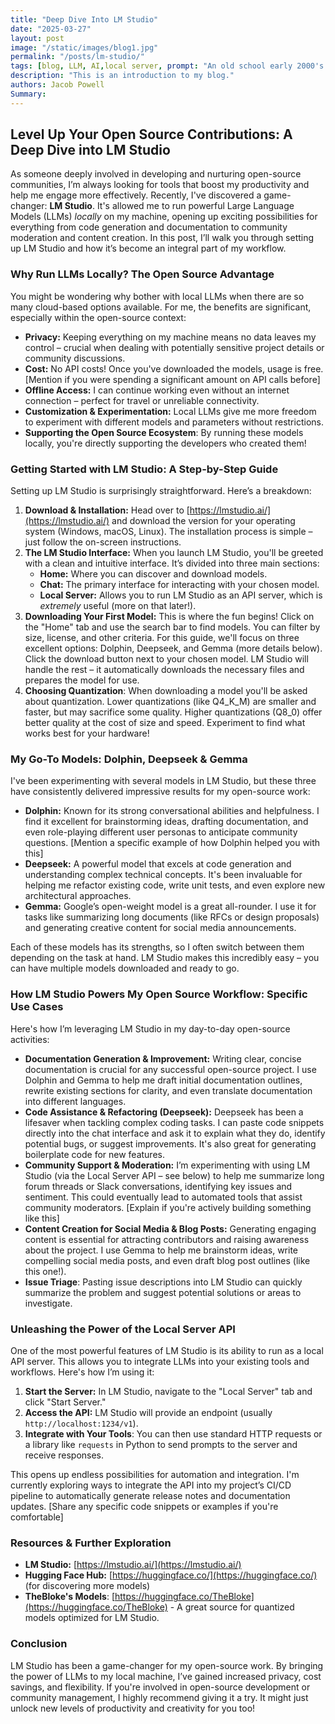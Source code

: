 ```yaml
---
title: "Deep Dive Into LM Studio"
date: "2025-03-27"
layout: post
image: "/static/images/blog1.jpg"
permalink: "/posts/lm-studio/"
tags: [blog, LLM, AI,local server, prompt: "An old school early 2000's computer with retro colors and using AI to control itself"]
description: "This is an introduction to my blog."
authors: Jacob Powell
Summary:  
---
```

## Level Up Your Open Source Contributions: A Deep Dive into LM Studio

As someone deeply involved in developing and nurturing open-source communities, I’m always looking for tools that boost my productivity and help me engage more effectively. Recently, I've discovered a game-changer: **LM Studio**.  It's allowed me to run powerful Large Language Models (LLMs) *locally* on my machine, opening up exciting possibilities for everything from code generation and documentation to community moderation and content creation. In this post, I’ll walk you through setting up LM Studio and how it’s become an integral part of my workflow.

### Why Run LLMs Locally? The Open Source Advantage

You might be wondering why bother with local LLMs when there are so many cloud-based options available. For me, the benefits are significant, especially within the open-source context:

*   **Privacy:**  Keeping everything on my machine means no data leaves my control – crucial when dealing with potentially sensitive project details or community discussions.
*   **Cost:** No API costs! Once you've downloaded the models, usage is free. [Mention if you were spending a significant amount on API calls before]
*   **Offline Access:**  I can continue working even without an internet connection – perfect for travel or unreliable connectivity.
*   **Customization & Experimentation:** Local LLMs give me more freedom to experiment with different models and parameters without restrictions.
* **Supporting the Open Source Ecosystem**: By running these models locally, you're directly supporting the developers who created them!



### Getting Started with LM Studio: A Step-by-Step Guide

Setting up LM Studio is surprisingly straightforward. Here’s a breakdown:

1.  **Download & Installation:** Head over to [https://lmstudio.ai/](https://lmstudio.ai/) and download the version for your operating system (Windows, macOS, Linux). The installation process is simple – just follow the on-screen instructions.
2.  **The LM Studio Interface:** When you launch LM Studio, you'll be greeted with a clean and intuitive interface. It’s divided into three main sections:
    *   **Home:** Where you can discover and download models.
    *   **Chat:** The primary interface for interacting with your chosen model.
    *   **Local Server:**  Allows you to run LM Studio as an API server, which is *extremely* useful (more on that later!).
3.  **Downloading Your First Model:** This is where the fun begins! Click on the "Home" tab and use the search bar to find models. You can filter by size, license, and other criteria. For this guide, we'll focus on three excellent options: Dolphin, Deepseek, and Gemma (more details below).  Click the download button next to your chosen model. LM Studio will handle the rest – it automatically downloads the necessary files and prepares the model for use.
4. **Choosing Quantization**: When downloading a model you'll be asked about quantization. Lower quantizations (like Q4_K_M) are smaller and faster, but may sacrifice some quality. Higher quantizations (Q8_0) offer better quality at the cost of size and speed. Experiment to find what works best for your hardware!

### My Go-To Models: Dolphin, Deepseek & Gemma

I've been experimenting with several models in LM Studio, but these three have consistently delivered impressive results for my open-source work:

*   **Dolphin:** Known for its strong conversational abilities and helpfulness. I find it excellent for brainstorming ideas, drafting documentation, and even role-playing different user personas to anticipate community questions. [Mention a specific example of how Dolphin helped you with this]
*   **Deepseek:**  A powerful model that excels at code generation and understanding complex technical concepts. It's been invaluable for helping me refactor existing code, write unit tests, and even explore new architectural approaches.
*   **Gemma:** Google’s open-weight model is a great all-rounder. I use it for tasks like summarizing long documents (like RFCs or design proposals) and generating creative content for social media announcements.

Each of these models has its strengths, so I often switch between them depending on the task at hand.  LM Studio makes this incredibly easy – you can have multiple models downloaded and ready to go.



### How LM Studio Powers My Open Source Workflow: Specific Use Cases

Here's how I’m leveraging LM Studio in my day-to-day open-source activities:

*   **Documentation Generation & Improvement:**  Writing clear, concise documentation is crucial for any successful open-source project. I use Dolphin and Gemma to help me draft initial documentation outlines, rewrite existing sections for clarity, and even translate documentation into different languages.
*   **Code Assistance & Refactoring (Deepseek):** Deepseek has been a lifesaver when tackling complex coding tasks.  I can paste code snippets directly into the chat interface and ask it to explain what they do, identify potential bugs, or suggest improvements. It's also great for generating boilerplate code for new features.
*   **Community Support & Moderation:** I’m experimenting with using LM Studio (via the Local Server API – see below) to help me summarize long forum threads or Slack conversations, identifying key issues and sentiment. This could eventually lead to automated tools that assist community moderators. [Explain if you're actively building something like this]
*   **Content Creation for Social Media & Blog Posts:**  Generating engaging content is essential for attracting contributors and raising awareness about the project. I use Gemma to help me brainstorm ideas, write compelling social media posts, and even draft blog post outlines (like this one!).
* **Issue Triage**: Pasting issue descriptions into LM Studio can quickly summarize the problem and suggest potential solutions or areas to investigate.

### Unleashing the Power of the Local Server API

One of the most powerful features of LM Studio is its ability to run as a local API server. This allows you to integrate LLMs into your existing tools and workflows.  Here's how I’m using it:

1. **Start the Server:** In LM Studio, navigate to the "Local Server" tab and click "Start Server."
2. **Access the API:** LM Studio will provide an endpoint (usually `http://localhost:1234/v1`).
3. **Integrate with Your Tools**: You can then use standard HTTP requests or a library like `requests` in Python to send prompts to the server and receive responses.

This opens up endless possibilities for automation and integration.  I'm currently exploring ways to integrate the API into my project’s CI/CD pipeline to automatically generate release notes and documentation updates. [Share any specific code snippets or examples if you're comfortable]



### Resources & Further Exploration

*   **LM Studio:** [https://lmstudio.ai/](https://lmstudio.ai/)
*   **Hugging Face Hub:** [https://huggingface.co/](https://huggingface.co/) (for discovering more models)
* **TheBloke's Models**: [https://huggingface.co/TheBloke](https://huggingface.co/TheBloke) - A great source for quantized models optimized for LM Studio.




### Conclusion

LM Studio has been a game-changer for my open-source work. By bringing the power of LLMs to my local machine, I’ve gained increased privacy, cost savings, and flexibility.  If you're involved in open-source development or community management, I highly recommend giving it a try. It might just unlock new levels of productivity and creativity for you too!
